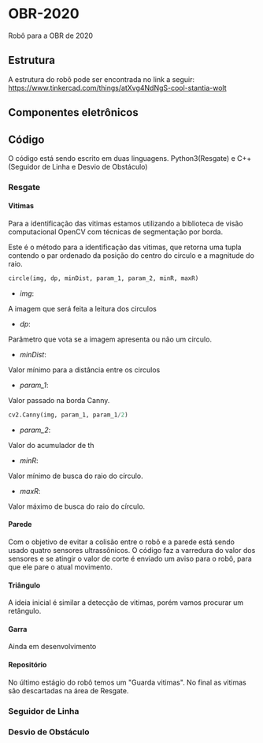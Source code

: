 # OBR-2020
Robô para a OBR de 2020


## Estrutura

A estrutura do robô pode ser encontrada no link a seguir: https://www.tinkercad.com/things/atXvg4NdNgS-cool-stantia-wolt

## Componentes eletrônicos

## Código

O código está sendo escrito em duas linguagens. Python3(Resgate) e C++(Seguidor de Linha e Desvio de Obstáculo)

### Resgate

#### Vitimas
Para a identificação das vitimas estamos utilizando a biblioteca de visão computacional OpenCV com técnicas de segmentação por borda.

Este é o método para a identificação das vitimas, que retorna uma tupla contendo o par ordenado da posição do centro do circulo e a magnitude do raio.
```python
circle(img, dp, minDist, param_1, param_2, minR, maxR)
```
- _img_:

A imagem que será feita a leitura dos circulos

- _dp_:

Parâmetro que vota se a imagem apresenta ou não um circulo.

- _minDist_:

Valor mínimo para a distância entre os circulos

- _param_1_:

Valor passado na borda Canny.
```python
cv2.Canny(img, param_1, param_1/2)
```
- _param_2_: 

Valor do acumulador de th

- _minR_:

Valor mínimo de busca do raio do círculo.

- _maxR_:

Valor máximo de busca do raio do círculo.

#### Parede

Com o objetivo de evitar a colisão entre o robô e a parede está sendo usado quatro sensores ultrassônicos. O código faz a varredura do valor dos sensores e se atingir o valor de corte é enviado um aviso para o robô, para que ele pare o atual movimento.

#### Triângulo

A ideia inicial é similar a detecção de vitimas, porém vamos procurar um retângulo.

#### Garra

Ainda em desenvolvimento

#### Repositório
No último estágio do robô temos um "Guarda vitimas". No final as vitimas são descartadas na área de Resgate.

### Seguidor de Linha

### Desvio de Obstáculo

